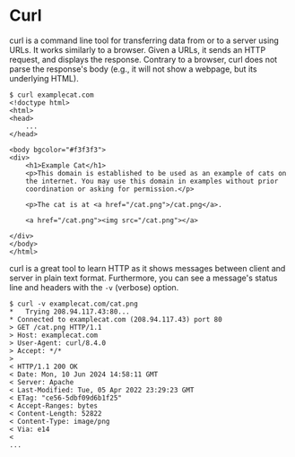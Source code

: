 # Curl

curl is a command line tool for transferring data from or to a server
using URLs. It works similarly to a browser. Given a URLs, it sends an
HTTP request, and displays the response. Contrary to a browser, curl
does not parse the response's body (e.g., it will not show a webpage,
but its underlying HTML).  

```
$ curl examplecat.com
<!doctype html>
<html>
<head>
    ...    
</head>

<body bgcolor="#f3f3f3">
<div>
    <h1>Example Cat</h1>
    <p>This domain is established to be used as an example of cats on
    the internet. You may use this domain in examples without prior
    coordination or asking for permission.</p>

    <p>The cat is at <a href="/cat.png">/cat.png</a>.

    <a href="/cat.png"><img src="/cat.png"></a>

</div>
</body>
</html>
```

curl is a great tool to learn HTTP as it shows messages between client
and server in plain text format. Furthermore, you can see a message's
status line and headers with the `-v` (verbose) option.

```
$ curl -v examplecat.com/cat.png
*   Trying 208.94.117.43:80...
* Connected to examplecat.com (208.94.117.43) port 80
> GET /cat.png HTTP/1.1
> Host: examplecat.com
> User-Agent: curl/8.4.0
> Accept: */*
>
< HTTP/1.1 200 OK
< Date: Mon, 10 Jun 2024 14:58:11 GMT
< Server: Apache
< Last-Modified: Tue, 05 Apr 2022 23:29:23 GMT
< ETag: "ce56-5dbf09d6b1f25"
< Accept-Ranges: bytes
< Content-Length: 52822
< Content-Type: image/png
< Via: e14
<
...
```
